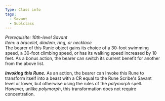```yaml
---
Type: Class info
tags:
  - Savant
  - Sublclass
---
```

_Prerequisite: 10th-level Savant_  
_Item: a bracelet, diadem, ring, or necklace_  
The bearer of this Runic object gains its choice of a 30-foot swimming speed, a 30-foot climbing speed, or has its walking speed increased by 10 feet. As a bonus action, the bearer can switch its current benefit for another from the above list.

_**Invoking this Rune.**_ As an action, the bearer can Invoke this Rune to transform itself into a beast with a CR equal to the Rune Scribe's Savant level or lower, but otherwise using the rules of the _polymorph_ spell. However, unlike _polymorph_, this transformation does not require concentration.